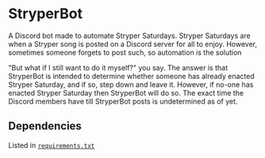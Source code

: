 # StryperBot
A Discord bot made to automate Stryper Saturdays. Stryper Saturdays are when a Stryper song is posted on a Discord server for all to enjoy. However, sometimes someone forgets to post such, so automation is the solution

"But what if I still want to do it myself?" you say. The answer is that StryperBot is intended to determine whether someone has already enacted Stryper Saturday, and if so, step down and leave it. However, if no-one has enacted Stryper Saturday then StryperBot will do so. The exact time the Discord members have till StryperBot posts is undetermined as of yet.

## Dependencies
Listed in [`requirements.txt`](requirements.txt)